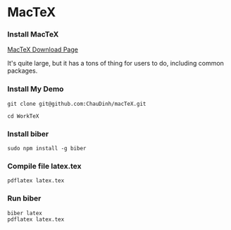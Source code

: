 # MacTeX

### Install MacTeX

[MacTeX Download Page](http://www.tug.org/mactex/mactex-download.html)

It's quite large, but it has a tons of thing for users to do, including common packages.

### Install My Demo

```
git clone git@github.com:ChauDinh/macTeX.git

cd WorkTeX
```

### Install biber

```
sudo npm install -g biber 
```

### Compile file latex.tex

```
pdflatex latex.tex
```

### Run biber

```
biber latex 
pdflatex latex.tex 
```



